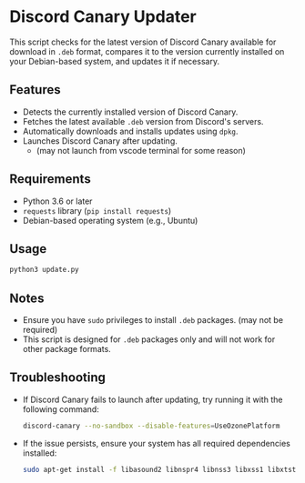# Discord Canary Updater

This script checks for the latest version of Discord Canary available for download in `.deb` format, compares it to the version currently installed on your Debian-based system, and updates it if necessary.

## Features
- Detects the currently installed version of Discord Canary.
- Fetches the latest available `.deb` version from Discord's servers.
- Automatically downloads and installs updates using `dpkg`.
- Launches Discord Canary after updating.
    - (may not launch from vscode terminal for some reason)

## Requirements
- Python 3.6 or later
- `requests` library (`pip install requests`)
- Debian-based operating system (e.g., Ubuntu)

## Usage
   ```bash
   python3 update.py
   ```

## Notes
- Ensure you have `sudo` privileges to install `.deb` packages. (may not be required)
- This script is designed for `.deb` packages only and will not work for other package formats.

## Troubleshooting
- If Discord Canary fails to launch after updating, try running it with the following command:
  ```bash
  discord-canary --no-sandbox --disable-features=UseOzonePlatform
  ```
- If the issue persists, ensure your system has all required dependencies installed:
  ```bash
  sudo apt-get install -f libasound2 libnspr4 libnss3 libxss1 libxtst6
  ```
